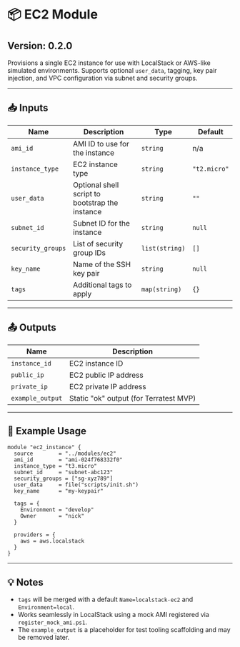 # 📦 EC2 Module

## Version: 0.2.0

Provisions a single EC2 instance for use with LocalStack or AWS-like simulated environments. Supports optional `user_data`, tagging, key pair injection, and VPC configuration via subnet and security groups.

---

## 📥 Inputs

| Name              | Description                                     | Type             | Default      |
|-------------------|-------------------------------------------------|------------------|--------------|
| `ami_id`          | AMI ID to use for the instance                  | `string`         | n/a          |
| `instance_type`   | EC2 instance type                               | `string`         | `"t2.micro"` |
| `user_data`       | Optional shell script to bootstrap the instance | `string`         | `""`         |
| `subnet_id`       | Subnet ID for the instance                      | `string`         | `null`       |
| `security_groups` | List of security group IDs                      | `list(string)`   | `[]`         |
| `key_name`        | Name of the SSH key pair                        | `string`         | `null`       |
| `tags`            | Additional tags to apply                        | `map(string)`    | `{}`         |

---

## 📤 Outputs

| Name         | Description                 |
|--------------|-----------------------------|
| `instance_id`| EC2 instance ID             |
| `public_ip`  | EC2 public IP address       |
| `private_ip` | EC2 private IP address      |
| `example_output` | Static "ok" output (for Terratest MVP) |

---

## 🧪 Example Usage

```hcl
module "ec2_instance" {
  source        = "../modules/ec2"
  ami_id        = "ami-024f768332f0"
  instance_type = "t3.micro"
  subnet_id     = "subnet-abc123"
  security_groups = ["sg-xyz789"]
  user_data     = file("scripts/init.sh")
  key_name      = "my-keypair"

  tags = {
    Environment = "develop"
    Owner       = "nick"
  }

  providers = {
    aws = aws.localstack
  }
}
```

---

## 💡 Notes

- `tags` will be merged with a default `Name=localstack-ec2` and `Environment=local`.
- Works seamlessly in LocalStack using a mock AMI registered via `register_mock_ami.ps1`.
- The `example_output` is a placeholder for test tooling scaffolding and may be removed later.
